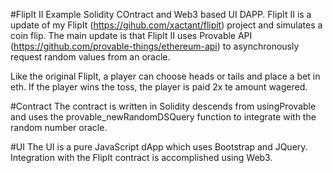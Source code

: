 #FlipIt II
Example Solidity COntract and Web3 based UI DAPP. FlipIt II is a update of my FlipIt (https://gihub.com/xactant/flipit) project and simulates a coin flip. The main update is that FlipIt II uses Provable API (https://github.com/provable-things/ethereum-api) to asynchronously request random values from an oracle.

Like the original FlipIt, a player can choose heads or tails and place a bet in eth. If the player wins the toss, the player is paid 2x te amount wagered.

#Contract
The contract is written in Solidity descends from usingProvable and uses the provable_newRandomDSQuery function to integrate with the random number oracle.

#UI
The UI is a pure JavaScript dApp which uses Bootstrap and JQuery. Integration with the FlipIt contract is accomplished using Web3.
